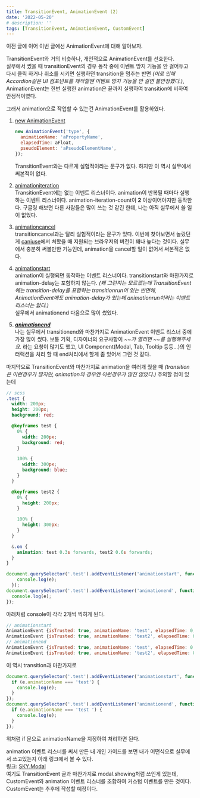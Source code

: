 ```yaml
---
title: TransitionEvent, AnimationEvent (2)
date: '2022-05-20'
# description: ''
tags: [TransitionEvent, AnimationEvent, CustomEvent]
---
```


이전 글에 이어 이번 글에선 AnimationEvent에 대해 알아보자.

TransitionEvent와 거의 비슷하나, 개인적으로 AnimationEvent를 선호한다.  
실무에서 썼을 때 transitionEvent의 경우 동작 중에 이벤트 방지 기능을 안 걸어두고 다시 클릭 하거나 취소를 시키면 실행하던 transition을 멈추는 반면 _(이로 인해 Accordion같은 UI 컴포넌트를 제작할땐 이벤트 방지 기능을 안 걸면 불안정했다.)_, AnimationEvent는 한번 실행한 animation은 끝까지 실행하여 transition에 비하여 안정적이였다.

그래서 animation으로 작업할 수 있는건 AnimationEvent를 활용하였다.

1. <a href="https://developer.mozilla.org/ko/docs/Web/API/AnimationEvent/AnimationEvent" target="_blank" rel="noreferrer" title="MDN 새창 열기">new AnimationEvent</a>

   ```js
   new AnimationEvent('type', {
     animationName: 'aPropertyName',
     elapsedTime: aFloat,
     pseudoElement: 'aPseudoElementName',
   });
   ```

   TransitionEvent와는 다르게 실험적이라는 문구가 없다. 하지만 이 역시 실무에서 써본적이 없다.

2. <a href="https://developer.mozilla.org/en-US/docs/Web/API/HTMLElement/animationiteration_event" target="_blank" rel="noreferrer" title="MDN 새창 열기">animationiteration</a>  
   TransitionEvent에는 없는 이벤트 리스너이다. animation이 반복될 때마다 실행하는 이벤트 리스너이다. animation-iteration-count이 **2** 이상이어야지만 동작한다. 구글링 해보면 다른 사람들은 많이 쓰는 것 같긴 한데, 나는 아직 실무에서 쓸 일이 없었다.

3. <a href="https://developer.mozilla.org/en-US/docs/Web/API/HTMLElement/animationcancel_event" target="_blank" rel="noreferrer" title="MDN 새창 열기">animationcancel</a>  
   transitioncancel과는 달리 실험적이라는 문구가 있다. 이번에 찾아보면서 놀랐던게 <a href="https://caniuse.com/?search=animationcancel" target="_blank" rel="noreferrer" title="caniuse 새창 열기">caniuse</a>에서 쳐봤을 때 지원되는 브라우저의 버전이 꽤나 높다는 것이다. 실무에서 충분히 써볼만한 기능인데, animation을 cancel할 일이 없어서 써본적은 없다.

4. <a href="https://developer.mozilla.org/en-US/docs/Web/API/HTMLElement/animationstart_event" target="_blank" rel="noreferrer" title="MDN 새창 열기">animationstart</a>  
   animation이 실행되면 동작하는 이벤트 리스너이다. transitionstart와 마찬가지로 animation-delay는 포함하지 않는다. _(왜 그런지는 모르겠는데 TransitionEvent에는 transition-delay를 포함하는 transitionrun이 있는 반면에, AnimationEvent에도 animation-delay가 있는데 animationrun이라는 이벤트 리스너는 없다.)_  
   실무에서 animationend 다음으로 많이 썼었다.

5. <a href="https://developer.mozilla.org/en-US/docs/Web/API/HTMLElement/animationend_event" target="_blank" rel="noreferrer" title="MDN 새창 열기">**_animationend_**</a>  
   나는 실무에서 transitionend와 마찬가지로 AnimationEvent 이벤트 리스너 중에 가장 많이 썼다. 보통 기획, 디자이너의 요구사항이 _~~가 열리면 ~~를 실행해주세요._ 라는 요청이 많기도 했고, UI Component(Modal, Tab, Tooltip 등등...)의 인터랙션을 처리 할 때 end처리에서 할게 좀 있어서 그런 것 같다.

마지막으로 TransitionEvent와 마찬가지로 animation을 여러개 줬을 때 _(transition은 이런경우가 많지만, animation의 경우엔 이런경우가 많진 않았다.)_ 주의할 점이 있는데

```scss
// scss
.test {
  width: 200px;
  height: 200px;
  background: red;

  @keyframes test {
    0% {
      width: 200px;
      background: red;
    }

    100% {
      width: 300px;
      background: blue;
    }
  }

  @keyframes test2 {
    0% {
      height: 200px;
    }

    100% {
      height: 300px;
    }
  }

  &.on {
    animation: test 0.3s forwards, test2 0.6s forwards;
  }
}
```

```js
document.querySelector('.test').addEventListener('animationstart', function (e) {
    console.log(e);
  });
document.querySelector('.test').addEventListener('animationend', function (e) {
  console.log(e);
});
```

아래처럼 console이 각각 2개씩 찍히게 된다.

```js
// animationstart
AnimationEvent {isTrusted: true, animationName: 'test', elapsedTime: 0, pseudoElement: '', type: 'animationstart', …}
AnimationEvent {isTrusted: true, animationName: 'test2', elapsedTime: 0, pseudoElement: '', type: 'animationstart', …}
// animationend
AnimationEvent {isTrusted: true, animationName: 'test', elapsedTime: 0.3, pseudoElement: '', type: 'animationend', …}
AnimationEvent {isTrusted: true, animationName: 'test2', elapsedTime: 0.6, pseudoElement: '', type: 'animationend', …}
```

이 역시 transition과 마찬가지로

```js
document.querySelector('.test').addEventListener('animationstart', function (e) {
  if (e.animationName === 'test') {
    console.log(e);
  }
});
document.querySelector('.test').addEventListener('animationend', function (e) {
  if (e.animationName === 'test ') {
    console.log(e);
  }
});
```

위처럼 if 문으로 animationName을 지정하여 처리하면 된다.

animation 이벤트 리스너를 써서 만든 내 개인 가이드를 보면 내가 어떤식으로 실무에서 쓰고있는지 아래 링크에서 볼 수 있다.  
링크: <a href="https://sonky740.github.io/Guide_es6/dist/html/modal.html" target="_blank" rel="noreferrer" title="SKY 가이드 새창 열기">SKY.Modal</a>  
여기도 TransitionEvent 글과 마찬가지로 modal.showing처럼 쓰인게 있는데, CustomEvent와 animation 이벤트 리스너를 조합하여 커스텀 이벤트를 만든 것이다. CustomEvent는 추후에 작성할 예정이다.
